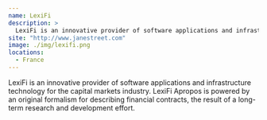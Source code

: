 ```yaml
---
name: LexiFi
description: > 
  LexiFi is an innovative provider of software applications and infrastructure technology for the capital markets industry.
site: "http://www.janestreet.com"
image: ./img/lexifi.png
locations: 
  - France
---
```


LexiFi is an innovative provider of software applications and infrastructure technology for the capital markets industry. LexiFi Apropos is powered by an original formalism for describing financial contracts, the result of a long-term research and development effort.